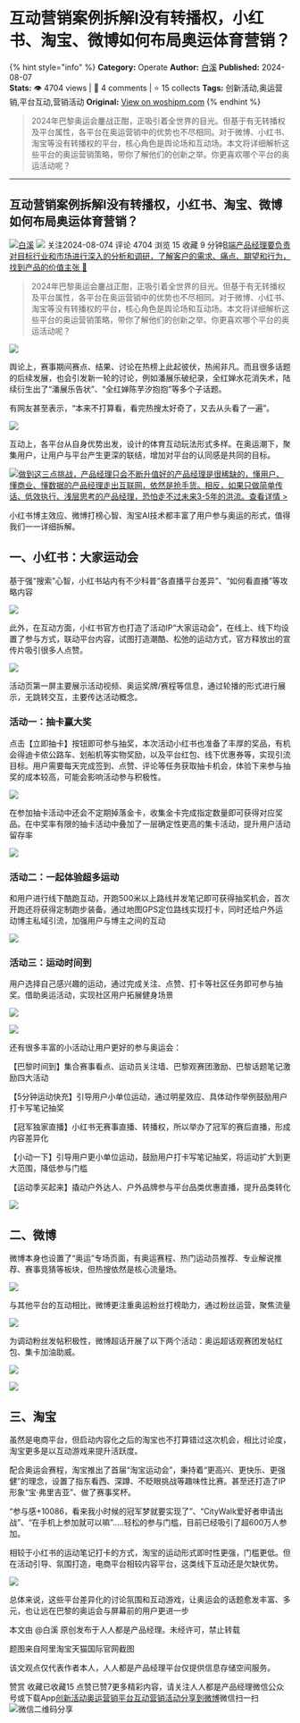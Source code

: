 # 互动营销案例拆解I没有转播权，小红书、淘宝、微博如何布局奥运体育营销？
{% hint style="info" %}
**Category:** Operate
**Author:** [白溪](https://www.woshipm.com/u/663140)
**Published:** 2024-08-07  
**Stats:** 👁️ 4704 views | 💬 4 comments | ⭐ 15 collects
**Tags:** 创新活动,奥运营销,平台互动,营销活动
**Original:** [View on woshipm.com](https://www.woshipm.com/operate/6093876.html)
{% endhint %}
> 2024年巴黎奥运会鏖战正酣，正吸引着全世界的目光。但基于有无转播权及平台属性，各平台在奥运营销中的优势也不尽相同。对于微博、小红书、淘宝等没有转播权的平台，核心角色是舆论场和互动场。本文将详细解析这些平台的奥运营销策略，带你了解他们的创新之举。你更喜欢哪个平台的奥运活动呢？

---

## 互动营销案例拆解I没有转播权，小红书、淘宝、微博如何布局奥运体育营销？

[![](https://static.woshipm.com/view/woshipm_api_def_20240730163826_7950.jpg?imageView2/1/w/72/h/72/q/100)](https://www.woshipm.com/u/663140)[白溪](https://www.woshipm.com/u/663140) ![](https://static.woshipm.com/tag/1101_1@2x.png) 关注2024-08-074 评论 4704 浏览 15 收藏 9 分钟[B端产品经理要负责对目标行业和市场进行深入的分析和调研，了解客户的需求、痛点、期望和行为，找到产品的价值主张 🔗](https://ke.qidianla.com/courses/bcpm)

> 2024年巴黎奥运会鏖战正酣，正吸引着全世界的目光。但基于有无转播权及平台属性，各平台在奥运营销中的优势也不尽相同。对于微博、小红书、淘宝等没有转播权的平台，核心角色是舆论场和互动场。本文将详细解析这些平台的奥运营销策略，带你了解他们的创新之举。你更喜欢哪个平台的奥运活动呢？

![](https://image.woshipm.com/2024/08/01/0cc9f4d4-4fcf-11ef-a43d-00163e142b65.png)

舆论上，赛事期间赛点、结果、讨论在热榜上此起彼伏，热闹非凡。而且很多话题的后续发展，也会引发新一轮的讨论，例如潘展乐破纪录，全红婵水花消失术，陆续衍生出了“潘展乐告状”、“全红婵陈芋汐抱抱”等多个子话题。

有网友甚至表示，“本来不打算看，看完热搜太好奇了，又去从头看了一遍”。

![](https://image.woshipm.com/2024/08/07/db6f6e62-546c-11ef-a2fa-00163e0b5ff3.jpg)

互动上，各平台从自身优势出发，设计的体育互动玩法形式多样。在奥运潮下，聚集用户，让用户与平台产生更深的联结，增加对平台的认同感是共同的目标。

[![](https://image.woshipm.com/2023/07/27/1788a218-2c7f-11ee-b91f-00163e0b5ff3.png)做到这三点挑战，产品经理只会不断升值好的产品经理是很稀缺的，懂用户、懂商业、懂数据的产品经理走出互联网，依然是抢手货。相反，如果只做简单传话、低效执行、浅层思考的产品经理，恐怕走不过未来3-5年的洪流。查看详情 >](https://ke.qidianla.com/courses/bcpm)

小红书博主效应、微博打榜心智、淘宝AI技术都丰富了用户参与奥运的形式，值得我们一一详细拆解。

## 一、小红书：大家运动会

基于强“搜索”心智，小红书站内有不少科普“各直播平台差异”、“如何看直播”等攻略内容

![](https://image.woshipm.com/2024/08/05/98628626-5341-11ef-84b5-00163e0b5ff3.jpg)

此外，在互动方面，小红书官方也打造了活动IP“大家运动会”，在线上、线下均设置了参与方式，联动平台内容，试图打造潮酷、松弛的运动方式，官方释放出的宣传片吸引很多人点赞。

![](https://image.woshipm.com/2024/08/05/8520161e-5341-11ef-b783-00163e0b5ff3.jpg)

活动页第一屏主要展示活动视频、奥运奖牌/赛程等信息，通过轮播的形式进行展示，无跳转交互，主要传达活动概念。

### 活动一：抽卡赢大奖

点击【立即抽卡】按钮即可参与抽奖，本次活动小红书也准备了丰厚的奖品，有机会得迪卡侬公路车、划船机等实物奖励，以及平台红包、线下优惠券等，实现引流目标。用户需要每天完成签到、点赞、评论等任务获取抽卡机会，体验下来参与抽奖的成本较高，可能会影响活动参与积极性。

![](https://image.woshipm.com/2024/08/05/6aaefcb4-5341-11ef-a653-00163e0b5ff3.jpg)

在参加抽卡活动中还会不定期掉落金卡，收集金卡完成指定数量即可获得对应奖品。在中奖率有限的抽卡活动中叠加了一层确定性更高的集卡活动，提升用户活动留存率

![](https://image.woshipm.com/2024/08/05/566d61c8-5341-11ef-ab7e-00163e0b5ff3.jpg)

### 活动二：一起体验超多运动

和用户进行线下酷跑互动，开跑500米以上路线并发笔记即可获得抽奖机会，首次开跑还将获得定制跑步装备。通过地图GPS定位路线实现打卡，同时还给户外运动博主私域引流，加强用户与博主之间的互动

![](https://image.woshipm.com/2024/08/05/48b6a2d8-5341-11ef-ab7e-00163e0b5ff3.jpg)

### 活动三：运动时间到

用户选择自己感兴趣的运动，通过完成关注、点赞、打卡等社区任务即可参与抽奖。借助奥运活动，实现社区用户拓展健身场景

![](https://image.woshipm.com/2024/08/06/4149f82e-53d2-11ef-a568-00163e0b5ff3.jpg)

![](https://image.woshipm.com/2024/08/06/43483d1a-53d8-11ef-8806-00163e0b5ff3.jpg)

还有很多丰富的小活动让用户更好的参与奥运会：

【巴黎时间到】集合赛事看点、运动员关注墙、巴黎观赛团激励、巴黎话题笔记激励四大活动

【5分钟运动快充】引导用户小单位运动，通过明星效应、具体动作举例鼓励用户打卡写笔记抽奖

【冠军独家直播】小红书无赛事直播、转播权，所以举办了冠军的赛后直播，形成内容差异化

【小动一下】引导用户更小单位运动，鼓励用户打卡写笔记抽奖，将运动扩大到更大范围，降低参与门槛

【运动季买起来】撬动户外达人、户外品牌参与平台品类优惠直播，提升品类转化

![](https://image.woshipm.com/2024/08/06/b0c7f3d4-53ed-11ef-8c30-00163e0b5ff3.jpg)

## 二、微博

微博本身也设置了“奥运”专场页面，有奥运赛程、热门运动员推荐、专业解说推荐、赛事竞猜等板块，但热搜依然是核心流量场。

![](https://image.woshipm.com/2024/08/05/6a7777fa-530d-11ef-ab7e-00163e0b5ff3.png)

与其他平台的互动相比，微博更注重奥运粉丝打榜助力，通过粉丝运营，聚焦流量

![](https://image.woshipm.com/2024/08/06/640a0b16-53ef-11ef-8c30-00163e0b5ff3.jpg)

为调动粉丝发帖积极性，微博超话开展了以下两个活动：奥运超话观赛团发帖红包、集卡加油助威。

![](https://image.woshipm.com/2024/08/06/e99c387e-53f1-11ef-a2fa-00163e0b5ff3.jpg)

![](https://image.woshipm.com/2024/08/06/08eb6362-53f2-11ef-bc55-00163e0b5ff3.jpg)

## 三、淘宝

虽然是电商平台，但启动内容化之后的淘宝也不打算错过这次机会，相比讨论度，淘宝更多是以互动游戏来提升活跃度。

配合奥运会赛程，淘宝推出了首届“淘宝运动会”，秉持着“更高兴、更快乐、更强健”的理念，设置了指东看西、深蹲、不眨眼挑战等趣味性比赛。甚至还打造了IP形象“宝·弗里吉亚”、做了赛事奖杯。

“参与感+10086，看来我小时候的冠军梦就要实现了”、“CityWalk爱好者申请出战”、“在手机上参加就可以嘛”…..轻松的参与门槛，目前已经吸引了超600万人参加。

相较于小红书的运动笔记打卡的方式，淘宝的运动形式即时性更强，门槛更低。但在活动引导、氛围打造，电商平台相较内容平台，这类线下互动还是欠缺优势。

![](https://image.woshipm.com/2024/08/06/afca9d4c-53f2-11ef-8c30-00163e0b5ff3.jpg)

总体来说，这些平台差异化的讨论氛围和互动游戏，让奥运会的话题愈发丰富、多元，也让远在巴黎的奥运会与屏幕前的用户更进一步

本文由 @白溪 原创发布于人人都是产品经理。未经许可，禁止转载

题图来自阿里淘宝天猫国际官网截图

该文观点仅代表作者本人，人人都是产品经理平台仅提供信息存储空间服务。

赞赏 收藏已收藏15 点赞已赞7更多精彩内容，请关注人人都是产品经理微信公众号或下载App[创新活动](https://www.woshipm.com/tag/%e5%88%9b%e6%96%b0%e6%b4%bb%e5%8a%a8)[奥运营销](https://www.woshipm.com/tag/%e5%a5%a5%e8%bf%90%e8%90%a5%e9%94%80)[平台互动](https://www.woshipm.com/tag/%e5%b9%b3%e5%8f%b0%e4%ba%92%e5%8a%a8)[营销活动](https://www.woshipm.com/tag/%e8%90%a5%e9%94%80%e6%b4%bb%e5%8a%a8)[分享到微博](https://service.weibo.com/share/share.php?appkey=2775287854&title=互动营销案例拆解I没有转播权，小红书、淘宝、微博如何布局奥运体育营销？&url=https://www.woshipm.com/operate/6093876.html&pic=https://image.woshipm.com/2024/08/01/0cc9f4d4-4fcf-11ef-a43d-00163e142b65.png)微信扫一扫![微信二维码](https://api.pwmqr.com/qrcode/create/?url=https://www.woshipm.com/operate/6093876.html)分享